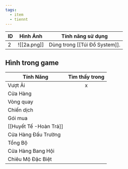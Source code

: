 ```yaml
---
tags:
  - item
  - tiennt
---
```


| ID  | Hình Ảnh   | Tính năng sử dụng             |
| --- | ---------- | ----------------------------- |
| 2   | ![[2a.png]] | Dùng trong [[Túi Đồ System]]. |
**Hình trong game**
-

| Tính Năng           | Tìm thấy trong |
| ------------------- | :------------: |
| Vượt Ải             |       x        |
| Cửa Hàng            |                |
| Vòng quay           |                |
| Chiến dịch          |                |
| Gói mua             |                |
| [[Huyết Tế -Hoàn Trả]]        |                |
| Cửa Hàng Đấu Trường |                |
| Tổng Bộ             |                |
| Cửa Hàng Bang Hội   |                |
| Chiêu Mộ Đặc Biệt   |                |

